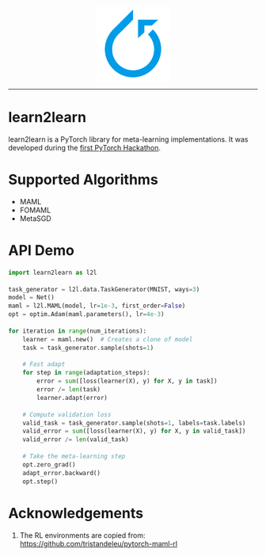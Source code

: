 <p align="center"><img src="./assets/learn2learn.png" height="150px" /></p>

--------------------------------------------------------------------------------

# learn2learn

learn2learn is a PyTorch library for meta-learning implementations.
It was developed during the [first PyTorch Hackathon](http://pytorchmpk.devpost.com/).

# Supported Algorithms

* MAML
* FOMAML
* MetaSGD

# API Demo

~~~python
import learn2learn as l2l

task_generator = l2l.data.TaskGenerator(MNIST, ways=3)
model = Net()
maml = l2l.MAML(model, lr=1e-3, first_order=False)
opt = optim.Adam(maml.parameters(), lr=4e-3)

for iteration in range(num_iterations):
    learner = maml.new()  # Creates a clone of model
    task = task_generator.sample(shots=1)

    # Fast adapt
    for step in range(adaptation_steps):
        error = sum([loss(learner(X), y) for X, y in task])
        error /= len(task)
        learner.adapt(error)

    # Compute validation loss
    valid_task = task_generator.sample(shots=1, labels=task.labels)
    valid_error = sum([loss(learner(X), y) for X, y in valid_task])
    valid_error /= len(valid_task)

    # Take the meta-learning step
    opt.zero_grad()
    adapt_error.backward()
    opt.step()
~~~

# Acknowledgements

1. The RL environments are copied from: https://github.com/tristandeleu/pytorch-maml-rl
